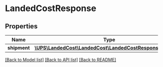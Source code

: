 # LandedCostResponse

## Properties
Name | Type | Description | Notes
------------ | ------------- | ------------- | -------------
**shipment** | [**\UPS\LandedCost\LandedCost\LandedCostResponseShipment**](LandedCostResponseShipment.md) |  | 

[[Back to Model list]](../../README.md#documentation-for-models) [[Back to API list]](../../README.md#documentation-for-api-endpoints) [[Back to README]](../../README.md)

